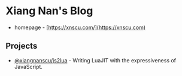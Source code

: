 # Xiang Nan's Blog
- homepage - [https://xnscu.com/](https://xnscu.com)
## Projects
- [@xiangnanscu/js2lua](https://xnscu.com/js2lua/) - Writing LuaJIT with the expressiveness of JavaScript.


